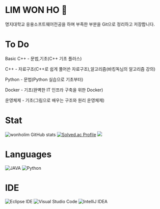# LIM WON HO 🌱

명지대학교 응용소프트웨어전공을 하며 부족한 부분을 Git으로 정리하고 저장합니다.   


# To Do  

Basic C++ - 문법,기초(C++ 기초 플러스)  

C++ - 자료구조(C++로 쉽게 풀어쓴 자료구조),알고리즘(바킹독님의 알고리즘 강의)  

Python - 문법(Python 실습으로 기초부터)  

Docker - 기초(완벽한 IT 인프라 구축을 위한 Docker)  

운영체제 - 기초(그림으로 배우는 구조와 원리 운영체제)  


# Stat

![wonholim GitHub stats](https://github-readme-stats.vercel.app/api?username=wonholim&show_icons=true&theme=tokyonight)
[![Solved.ac Profile](http://mazassumnida.wtf/api/v2/generate_badge?boj=kds0034)](https://solved.ac/kds0034/)
<a href="https://opgc.me/#/users/wonholim" target="_blank"><img src="https://api.opgc.me/githubs/users/wonholim/tag/?theme=basic" /></a>

# Languages
![JAVA](https://img.shields.io/badge/Java-EE4C2C.svg?&style=for-the-badge&logo=JAVA&logoColor=white)
![Python](https://img.shields.io/badge/Python-792EE5.svg?&style=for-the-badge&logo=PYTHON&logoColor=white)

# IDE
![Eclipse IDE](https://img.shields.io/badge/Eclipse%20IDE-2C2255.svg?&style=for-the-badge&logo=Eclipse%20IDE&logoColor=white)
![Visual Studio Code](https://img.shields.io/badge/Visual%20Studio%20Code-007ACC.svg?&style=for-the-badge&logo=Visual%20Studio%20Code&logoColor=white)
![IntelliJ IDEA](https://img.shields.io/badge/IntelliJ%20IDEA-6AFDEF.svg?&style=for-the-badge&logo=IntelliJ%20IDEA&logoColor=white)

